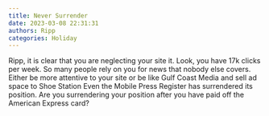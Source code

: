 ```yaml
---
title: Never Surrender
date: 2023-03-08 22:31:31
authors: Ripp
categories: Holiday
---
```


 Ripp, it is clear that you are neglecting your site it.  Look, you have 17k clicks per week.  So many people rely on you for news that nobody else covers.  Either be more attentive to your site or be like Gulf Coast Media and sell ad space to Shoe Station
Even the Mobile Press Register has surrendered its position.  Are you surrendering your position after you have paid off the  American Express card?
